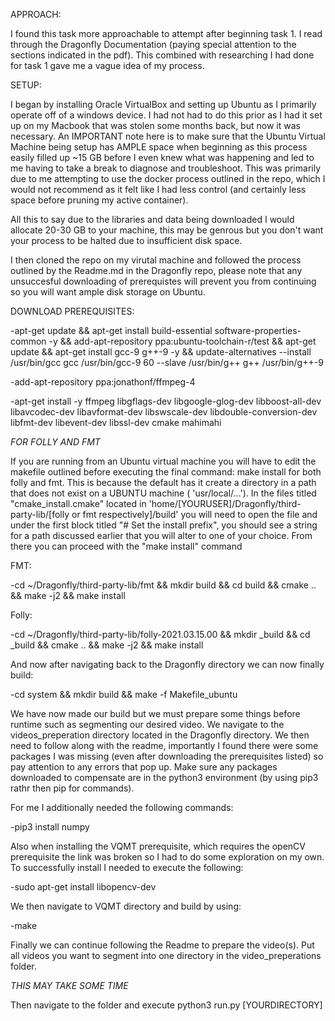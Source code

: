 APPROACH:

I found this task more approachable to attempt after beginning task 1. I read through the Dragonfly Documentation (paying special attention to the
sections indicated in the pdf). This combined with researching I had done for task 1 gave me a vague idea of my process.



SETUP:

I began by installing Oracle VirtualBox and setting up Ubuntu as I primarily operate off of a windows device.
I had not had to do this prior as I had it set up on my Macbook that was stolen some months back, but now it was necessary.
An IMPORTANT note here is to make sure that the Ubuntu Virtual Machine being setup has AMPLE space when beginning as this process
easily filled up ~15 GB before I even knew what was happening and led to me having to take a break to diagnose and troubleshoot.
This was primarily due to me attempting to use the docker process outlined in the repo, which I would not recommend as it felt like
I had less control (and certainly less space before pruning my active container).


All this to say due to the libraries and data being downloaded I would allocate 20-30 GB to your machine, this may be genrous but
you don't want your process to be halted due to insufficient disk space.


I then cloned the repo on my virutal machine and followed the process outlined by the Readme.md in the Dragonfly repo, please note that any unsuccesful downloading of prerequistes will prevent you from continuing so you will want ample disk storage on Ubuntu.



DOWNLOAD PREREQUISITES:


-apt-get update  && apt-get install build-essential software-properties-common -y  && add-apt-repository ppa:ubuntu-toolchain-r/test && apt-get update  && apt-get install gcc-9 g++-9 -y  && update-alternatives --install /usr/bin/gcc gcc /usr/bin/gcc-9 60 --slave /usr/bin/g++ g++ /usr/bin/g++-9


-add-apt-repository ppa:jonathonf/ffmpeg-4


-apt-get install -y  ffmpeg  libgflags-dev libgoogle-glog-dev libboost-all-dev libavcodec-dev libavformat-dev libswscale-dev libdouble-conversion-dev libfmt-dev libevent-dev libssl-dev cmake  mahimahi


*FOR FOLLY AND FMT*


If you are running from an Ubuntu virtual machine you will have to edit the makefile outlined before executing the final command: make install
for both folly and fmt.
This is because the default has it create a directory in a path that does not exist on a UBUNTU machine ( 'usr/local/...').
In the files titled "cmake_install.cmake" located in 'home/[YOURUSER]/Dragonfly/third-party-lib/[folly or fmt respectively]/build' you will need
to open the file and under the first block titled "# Set the install prefix", you should see a string for a path discussed earlier that
you will alter to one of your choice. From there you can proceed with the "make install" command


FMT:

-cd ~/Dragonfly/third-party-lib/fmt && mkdir build && cd build && cmake .. && make -j2 && make install


Folly:

-cd ~/Dragonfly/third-party-lib/folly-2021.03.15.00 && mkdir _build && cd _build && cmake .. && make -j2 && make install


And now after navigating back to the Dragonfly directory we can now finally build:

-cd system && mkdir build && make -f Makefile_ubuntu


We have now made our build but we must prepare some things before runtime such as segmenting our desired video. We navigate to the videos_preperation directory located in the Dragonfly directory. We then need to follow along with the readme, importantly I found there
were some packages I was missing (even after downloading the prerequisites listed) so pay attention to any errors that pop up. Make sure any packages downloaded to compensate are in the python3 environment (by using pip3 rathr then pip for commands).

For me I additionally needed the following commands:

-pip3 install numpy

Also when installing the VQMT prerequisite, which requires the openCV prerequisite the link was broken so I had to do some exploration on my own.
To successfully install I needed to execute the following:

-sudo apt-get install libopencv-dev

We then navigate to VQMT directory and build by using:

-make

Finally we can continue following the Readme to prepare the video(s). Put all videos you want to segment into one directory in the 
video_preperations folder.

*THIS MAY TAKE SOME TIME*


Then navigate to the folder and execute python3 run.py [YOURDIRECTORY]
